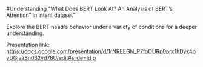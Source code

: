 #Understanding "What Does BERT Look At? An Analysis of BERT’s Attention” in intent dataset"

Explore the BERT head's behavior under a variety of conditions for a deeper understanding.

Presentation link: https://docs.google.com/presentation/d/1rNREEGN_P7foOURp0prx1hDyk4pyDGjvaSn032vd78U/edit#slide=id.p






 
